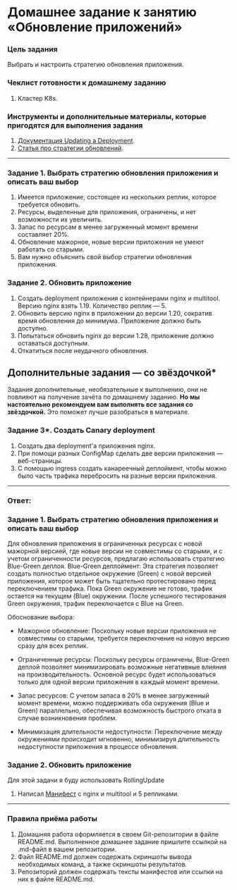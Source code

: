 # Домашнее задание к занятию «Обновление приложений»

### Цель задания

Выбрать и настроить стратегию обновления приложения.

### Чеклист готовности к домашнему заданию

1. Кластер K8s.

### Инструменты и дополнительные материалы, которые пригодятся для выполнения задания

1. [Документация Updating a Deployment](https://kubernetes.io/docs/concepts/workloads/controllers/deployment/#updating-a-deployment).
2. [Статья про стратегии обновлений](https://habr.com/ru/companies/flant/articles/471620/).

-----

### Задание 1. Выбрать стратегию обновления приложения и описать ваш выбор

1. Имеется приложение, состоящее из нескольких реплик, которое требуется обновить.
2. Ресурсы, выделенные для приложения, ограничены, и нет возможности их увеличить.
3. Запас по ресурсам в менее загруженный момент времени составляет 20%.
4. Обновление мажорное, новые версии приложения не умеют работать со старыми.
5. Вам нужно объяснить свой выбор стратегии обновления приложения.

### Задание 2. Обновить приложение

1. Создать deployment приложения с контейнерами nginx и multitool. Версию nginx взять 1.19. Количество реплик — 5.
2. Обновить версию nginx в приложении до версии 1.20, сократив время обновления до минимума. Приложение должно быть доступно.
3. Попытаться обновить nginx до версии 1.28, приложение должно оставаться доступным.
4. Откатиться после неудачного обновления.

## Дополнительные задания — со звёздочкой*

Задания дополнительные, необязательные к выполнению, они не повлияют на получение зачёта по домашнему заданию. **Но мы настоятельно рекомендуем вам выполнять все задания со звёздочкой.** Это поможет лучше разобраться в материале.   

### Задание 3*. Создать Canary deployment

1. Создать два deployment'а приложения nginx.
2. При помощи разных ConfigMap сделать две версии приложения — веб-страницы.
3. С помощью ingress создать канареечный деплоймент, чтобы можно было часть трафика перебросить на разные версии приложения.

---

### Ответ:

### Задание 1. Выбрать стратегию обновления приложения и описать ваш выбор
Для обновления приложения в ограниченных ресурсах с новой мажорной версией, где новые версии не совместимы со старыми, и с учетом ограниченности ресурсов, предлагаю использовать стратегию Blue-Green деплоя.
Blue-Green деплоймент: Эта стратегия позволяет создать полностью отдельное окружение (Green) с новой версией приложения, которое может быть тщательно протестировано перед переключением трафика. Пока Green окружение не готово, трафик остается на текущем (Blue) окружении. После успешного тестирования Green окружения, трафик переключается с Blue на Green.

Обоснование выбора:
- Мажорное обновление: Поскольку новые версии приложения не совместимы со старыми, требуется переключение на новую версию сразу для всех реплик.

- Ограниченные ресурсы: Поскольку ресурсы ограничены, Blue-Green деплой позволяет минимизировать возможные негативные влияния на производительность. Основной ресурс будет использоваться только для одной версии приложения в каждый момент времени.

- Запас ресурсов: С учетом запаса в 20% в менее загруженный момент времени, можно поддерживать оба окружения (Blue и Green) параллельно, обеспечивая возможность быстрого отката в случае возникновения проблем.

- Минимизация длительности недоступности: Переключение между окружениями происходит мгновенно, минимизируя длительность недоступности приложения в процессе обновления.


### Задание 2. Обновить приложение
Для этой задачи я буду использовать RollingUpdate

1. Написал [Манифест](./deployment.yaml) c nginx и multitool и 5 репликами.

---
### Правила приёма работы

1. Домашняя работа оформляется в своем Git-репозитории в файле README.md. Выполненное домашнее задание пришлите ссылкой на .md-файл в вашем репозитории.
2. Файл README.md должен содержать скриншоты вывода необходимых команд, а также скриншоты результатов.
3. Репозиторий должен содержать тексты манифестов или ссылки на них в файле README.md.

